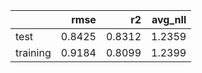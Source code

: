 |          |   rmse |     r2 |   avg_nll |
|:---------|-------:|-------:|----------:|
| test     | 0.8425 | 0.8312 |    1.2359 |
| training | 0.9184 | 0.8099 |    1.2399 |